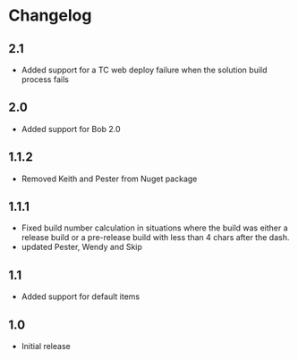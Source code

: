 # Changelog

## 2.1
* Added support for a TC web deploy failure when the solution build process fails

## 2.0
* Added support for Bob 2.0

## 1.1.2
* Removed Keith and Pester from Nuget package

## 1.1.1
* Fixed build number calculation in situations where the build was either a 
  release build or a pre-release build with less than 4 chars after the dash.
* updated Pester, Wendy and Skip

## 1.1
* Added support for default items

## 1.0
* Initial release

